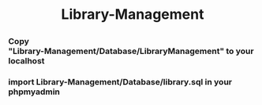 # <p align="center">Library-Management</p>

### Copy<br>"Library-Management/Database/LibraryManagement" to your localhost

### import Library-Management/Database/library.sql in your phpmyadmin



